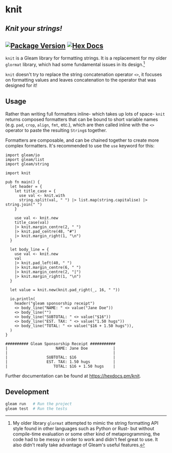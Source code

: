 # knit
## *Knit your strings!*
[![Package Version](https://img.shields.io/hexpm/v/knit_string)](https://hex.pm/packages/knit_string)
[![Hex Docs](https://img.shields.io/badge/hex-docs-ffaff3)](https://hexdocs.pm/knit_string/)
---

`knit` is a Gleam library for formatting strings.
It is a replacement for my older `glormat` library, which had some fundamental issues in its design.[^1]

`knit` doesn't try to replace the string concatenation operator `<>`, it focuses on formatting values and leaves concatenation to the operator that was designed for it!

## Usage
Rather than writing full formatters inline- which takes up lots of space- `knit` returns composed formatters that can be bound to short variable names (e.g. `pad`, `crop`, `align`, `fmt`, etc.), which are then called inline with the `<>` operator to paste the resulting `String`s together.

Formatters are composable, and can be chained together to create more complex formatters. It's recommended to use the `use` keyword for this:
```gleam
import gleam/io
import gleam/list
import gleam/string

import knit

pub fn main() {
  let header = {
    let title_case = {
      use val <- knit.with
      string.split(val, " ") |> list.map(string.capitalise) |> string.join(" ")
    }

    use val <- knit.new
    title_case(val)
    |> knit.margin_centre(2, " ")
    |> knit.pad_centre(48, "#")
    |> knit.margin_right(1, "\n")
  }

  let body_line = {
    use val <- knit.new
    val
    |> knit.pad_left(40, " ")
    |> knit.margin_centre(6, " ")
    |> knit.margin_centre(2, "|")
    |> knit.margin_right(1, "\n")
  }

  let value = knit.new(knit.pad_right(_, 16, " "))

  io.println(
    header("gleam sponsorship receipt")
    <> body_line("NAME: " <> value("Jane Doe"))
    <> body_line("")
    <> body_line("SUBTOTAL: " <> value("$16"))
    <> body_line("EST. TAX: " <> value("1.50 hugs"))
    <> body_line("TOTAL: " <> value("$16 + 1.50 hugs")),
  )
}
```
```text
########## Gleam Sponsorship Receipt ###########
|                     NAME: Jane Doe           |
|                                              |
|                 SUBTOTAL: $16                |
|                 EST. TAX: 1.50 hugs          |
|                    TOTAL: $16 + 1.50 hugs    |

```

Further documentation can be found at <https://hexdocs.pm/knit>.

## Development

```sh
gleam run   # Run the project
gleam test  # Run the tests
```

> [^1]: My older library `glormat` attempted to mimic the string formatting API style found in other languages such as Python or Rust- but without compile-time evaluation or some other kind of metaprogramming, the code had to be messy in order to work and didn't feel great to use. It also didn't really take advantage of Gleam's useful features.
